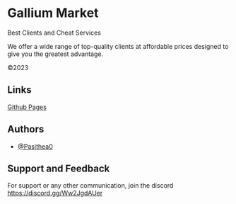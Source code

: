 # Gallium Market
 
Best Clients and Cheat Services

We offer a wide range of top-quality clients at affordable prices designed to give you the greatest advantage. 

©2023

## Links

[Github Pages](https://pasithea0.github.io/Gallium/)

## Authors

- [@Pasithea0](https://www.github.com/Pasithea0)

## Support and Feedback

For support or any other communication, join the discord https://discord.gg/Ww2JgdAUer
